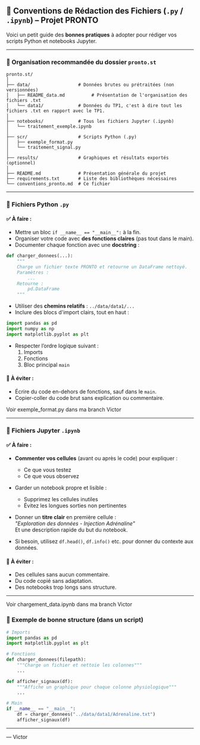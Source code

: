 ## 🧾 Conventions de Rédaction des Fichiers (`.py` / `.ipynb`) – Projet PRONTO

Voici un petit guide des **bonnes pratiques** à adopter pour rédiger vos scripts Python et notebooks Jupyter.

---

### 📁 Organisation recommandée du dossier `pronto.st`

```
pronto.st/
│
├── data/                  # Données brutes ou prétraitées (non versionnées)
│   ├── README_data.md          # Présentation de l'organisation des fichiers .txt
│   └── data1/             # Données du TP1, c'est à dire tout les fichiers .txt en rapport avec le TP1.
│
├── notebooks/             # Tous les fichiers Jupyter (.ipynb)
│   └── traitement_exemple.ipynb
│
├── scr/                   # Scripts Python (.py)
│   ├── exemple_format.py
│   └── traitement_signal.py
│
├── results/               # Graphiques et résultats exportés (optionnel)
│
├── README.md              # Présentation générale du projet
├── requirements.txt       # Liste des bibliothèques nécessaires
└── conventions_pronto.md  # Ce fichier
```

---

### 🐍 Fichiers Python `.py`

#### ✅ À faire :

- Mettre un bloc `if __name__ == "__main__":` à la fin.
- Organiser votre code avec **des fonctions claires** (pas tout dans le main).
- Documenter chaque fonction avec une **docstring** :
```python
def charger_donnees(...):
    """
    Charge un fichier texte PRONTO et retourne un DataFrame nettoyé.
    Paramètres :
        ...
    Retourne :
        pd.DataFrame
    """
```

- Utiliser des **chemins relatifs** : `../data/data1/...`
- Inclure des blocs d'import clairs, tout en haut :
```python
import pandas as pd
import numpy as np
import matplotlib.pyplot as plt
```

- Respecter l’ordre logique suivant :
  1. Imports
  2. Fonctions
  3. Bloc principal `main`

#### 🚫 À éviter :
- Écrire du code en-dehors de fonctions, sauf dans le `main`.
- Copier-coller du code brut sans explication ou commentaire.

Voir exemple_format.py dans ma branch Victor

---

### 📓 Fichiers Jupyter `.ipynb`

#### ✅ À faire :
- **Commenter vos cellules** (avant ou après le code) pour expliquer :
  - Ce que vous testez
  - Ce que vous observez
- Garder un notebook propre et lisible :
  - Supprimez les cellules inutiles
  - Évitez les longues sorties non pertinentes

- Donner un **titre clair** en première cellule :  
  _"Exploration des données - Injection Adrénaline"_  
  Et une description rapide du but du notebook.

- Si besoin, utilisez `df.head()`, `df.info()` etc. pour donner du contexte aux données.

#### 🚫 À éviter :
- Des cellules sans aucun commentaire.
- Du code copié sans adaptation.
- Des notebooks trop longs sans structure.

---


Voir chargement_data.ipynb dans ma branch Victor

### 🧪 Exemple de bonne structure (dans un script)

```python
# Imports
import pandas as pd
import matplotlib.pyplot as plt

# Fonctions
def charger_donnees(filepath):
    """Charge un fichier et nettoie les colonnes"""
    ...

def afficher_signaux(df):
    """Affiche un graphique pour chaque colonne physiologique"""
    ...

# Main
if __name__ == "__main__":
    df = charger_donnees("../data/data1/Adrenaline.txt")
    afficher_signaux(df)
```

---


— Victor
